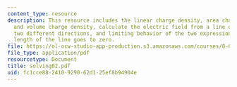 ```yaml
---
content_type: resource
description: This resource includes the linear charge density, area charge density,
  and volume charge density, calculate the electric field from a line of charge along
  two different directions, and limiting behavior of the two expressions when the
  length of the line goes to zero.
file: https://ol-ocw-studio-app-production.s3.amazonaws.com/courses/8-02t-electricity-and-magnetism-spring-2005/fc1cce882410929062d125ef8b94904e_solving02.pdf
file_type: application/pdf
resourcetype: Document
title: solving02.pdf
uid: fc1cce88-2410-9290-62d1-25ef8b94904e
---
```

